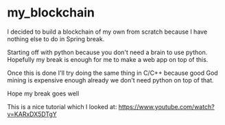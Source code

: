 # my_blockchain
I decided to build a blockchain of my own from scratch because I have nothing else to do in Spring break.

Starting off with python because you don't need a brain to use python. Hopefully my break is enough for me to make a web app on top of this.

Once this is done I'll try doing the same thing in C/C++ because good God mining is expensive enough already we don't need python on top of that.

Hope my break goes well

This is a nice tutorial which I looked at: https://www.youtube.com/watch?v=KARxDX5DTgY
